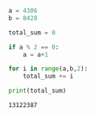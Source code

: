 ---
---

```python
a = 4306
b = 8428

total_sum = 0

if a % 2 == 0:
    a = a+1

for i in range(a,b,2):
    total_sum += i

print(total_sum)

```

    13122387



```python

```
